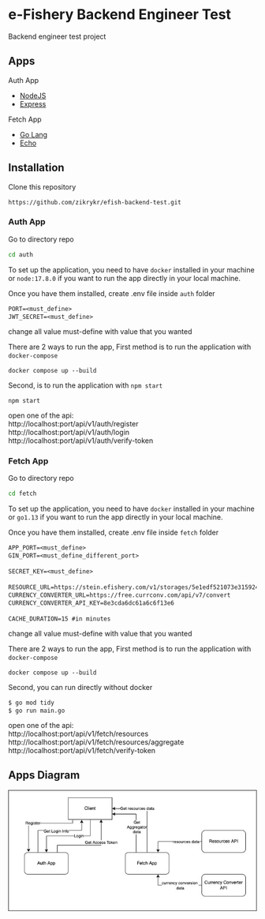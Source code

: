 # e-Fishery Backend Engineer Test #
Backend engineer test project

## Apps

Auth App
* [NodeJS](https://nodejs.org/en/)
* [Express](https://expressjs.com/)

Fetch App
* [Go Lang](https://go.dev)
* [Echo](https://echo.labstack.com/)

## Installation

Clone this repository
```
https://github.com/zikrykr/efish-backend-test.git
```

### Auth App

Go to directory repo
```bash
cd auth
```

To set up the application, you need to have `docker` installed in your machine or `node:17.8.0` if you want to run the app directly in your local machine.

Once you have them installed, create .env file inside `auth` folder
```
PORT=<must_define>
JWT_SECRET=<must_define>
```

change all value must-define with value that you wanted

There are 2 ways to run the app,
First method is to run the application with `docker-compose`
```
docker compose up --build
```

Second, is to run the application with `npm start`
```
npm start
```

open one of the api:</br>
http://localhost:port/api/v1/auth/register</br>
http://localhost:port/api/v1/auth/login</br>
http://localhost:port/api/v1/auth/verify-token

### Fetch App

Go to directory repo
```bash
cd fetch
```

To set up the application, you need to have `docker` installed in your machine or `go1.13` if you want to run the app directly in your local machine.

Once you have them installed, create .env file inside `fetch` folder
```
APP_PORT=<must_define>
GIN_PORT=<must_define_different_port>

SECRET_KEY=<must_define>

RESOURCE_URL=https://stein.efishery.com/v1/storages/5e1edf521073e315924ceab4/list
CURRENCY_CONVERTER_URL=https://free.currconv.com/api/v7/convert
CURRENCY_CONVERTER_API_KEY=8e3cda6dc61a6c6f13e6

CACHE_DURATION=15 #in minutes
```
change all value must-define with value that you wanted

There are 2 ways to run the app,
First method is to run the application with `docker-compose`
```
docker compose up --build
```

Second, you can run directly without docker
```
$ go mod tidy
$ go run main.go
```
open one of the api:</br>
http://localhost:port/api/v1/fetch/resources</br>
http://localhost:port/api/v1/fetch/resources/aggregate</br>
http://localhost:port/api/v1/fetch/verify-token


## Apps Diagram

![Context Diagram](https://raw.githubusercontent.com/zikrykr/efish-backend-test/main/app%2Bdiagram.jpg)
